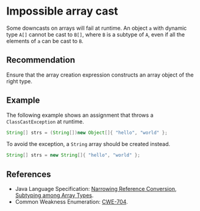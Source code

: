 # Impossible array cast
Some downcasts on arrays will fail at runtime. An object `a` with dynamic type `A[]` cannot be cast to `B[]`, where `B` is a subtype of `A`, even if all the elements of `a` can be cast to `B`.


## Recommendation
Ensure that the array creation expression constructs an array object of the right type.


## Example
The following example shows an assignment that throws a `ClassCastException` at runtime.

```java
String[] strs = (String[])new Object[]{ "hello", "world" };
```
To avoid the exception, a `String` array should be created instead.

```java
String[] strs = new String[]{ "hello", "world" };
```

## References
* Java Language Specification: [Narrowing Reference Conversion](https://docs.oracle.com/javase/specs/jls/se11/html/jls-5.html#jls-5.1.6), [Subtyping among Array Types](https://docs.oracle.com/javase/specs/jls/se11/html/jls-4.html#jls-4.10.3).
* Common Weakness Enumeration: [CWE-704](https://cwe.mitre.org/data/definitions/704.html).
